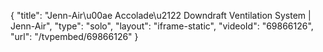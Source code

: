 {
    "title": "Jenn-Air\u00ae Accolade\u2122 Downdraft Ventilation System | Jenn-Air",
    "type": "solo",
    "layout": "iframe-static",
    "videoId": "69866126",
    "url": "\/tvpembed\/69866126"
}